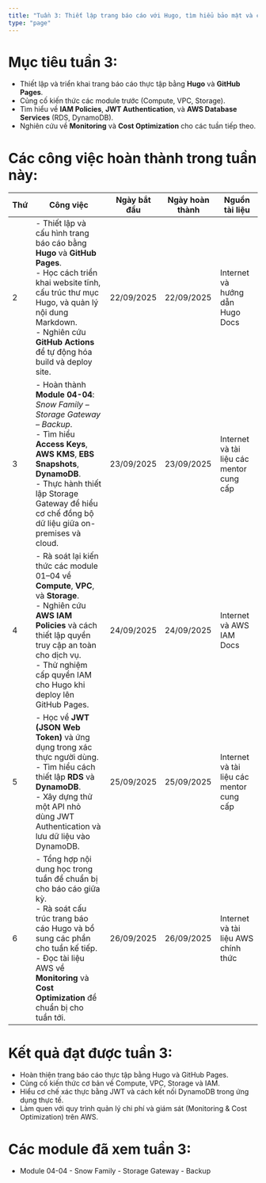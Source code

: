 ```yaml
---
title: "Tuần 3: Thiết lập trang báo cáo với Hugo, tìm hiểu bảo mật và cơ sở dữ liệu trên AWS"
type: "page"
---
```


# Mục tiêu tuần 3:

* Thiết lập và triển khai trang báo cáo thực tập bằng **Hugo** và **GitHub Pages**.
* Củng cố kiến thức các module trước (Compute, VPC, Storage).
* Tìm hiểu về **IAM Policies**, **JWT Authentication**, và **AWS Database Services** (RDS, DynamoDB).
* Nghiên cứu về **Monitoring** và **Cost Optimization** cho các tuần tiếp theo.

# Các công việc hoàn thành trong tuần này:

| Thứ | Công việc                                                                                                                                                                                                                                                    | Ngày bắt đầu | Ngày hoàn thành | Nguồn tài liệu                           |
|-----|--------------------------------------------------------------------------------------------------------------------------------------------------------------------------------------------------------------------------------------------------------------|--------------|-----------------|------------------------------------------|
| 2   | - Thiết lập và cấu hình trang báo cáo bằng **Hugo** và **GitHub Pages**. <br> - Học cách triển khai website tĩnh, cấu trúc thư mục Hugo, và quản lý nội dung Markdown. <br> - Nghiên cứu **GitHub Actions** để tự động hóa build và deploy site.             | 22/09/2025   | 22/09/2025      | Internet và hướng dẫn Hugo Docs          |
| 3   | - Hoàn thành **Module 04-04**: *Snow Family – Storage Gateway – Backup*. <br> - Tìm hiểu **Access Keys**, **AWS KMS**, **EBS Snapshots**, **DynamoDB**. <br> - Thực hành thiết lập Storage Gateway để hiểu cơ chế đồng bộ dữ liệu giữa on-premises và cloud. | 23/09/2025   | 23/09/2025      | Internet và tài liệu các mentor cung cấp |
| 4   | - Rà soát lại kiến thức các module 01–04 về **Compute**, **VPC**, và **Storage**. <br> - Nghiên cứu **AWS IAM Policies** và cách thiết lập quyền truy cập an toàn cho dịch vụ. <br> - Thử nghiệm cấp quyền IAM cho Hugo khi deploy lên GitHub Pages.         | 24/09/2025   | 24/09/2025      | Internet và AWS IAM Docs                 |
| 5   | - Học về **JWT (JSON Web Token)** và ứng dụng trong xác thực người dùng. <br> - Tìm hiểu cách thiết lập **RDS** và **DynamoDB**. <br> - Xây dựng thử một API nhỏ dùng JWT Authentication và lưu dữ liệu vào DynamoDB.                                        | 25/09/2025   | 25/09/2025      | Internet và tài liệu các mentor cung cấp |
| 6   | - Tổng hợp nội dung học trong tuần để chuẩn bị cho báo cáo giữa kỳ. <br> - Rà soát cấu trúc trang báo cáo Hugo và bổ sung các phần cho tuần kế tiếp. <br> - Đọc tài liệu AWS về **Monitoring** và **Cost Optimization** để chuẩn bị cho tuần tới.            | 26/09/2025   | 26/09/2025      | Internet và tài liệu AWS chính thức      |

# Kết quả đạt được tuần 3:

* Hoàn thiện trang báo cáo thực tập bằng Hugo và GitHub Pages.
* Củng cố kiến thức cơ bản về Compute, VPC, Storage và IAM.
* Hiểu cơ chế xác thực bằng JWT và cách kết nối DynamoDB trong ứng dụng thực tế.
* Làm quen với quy trình quản lý chi phí và giám sát (Monitoring & Cost Optimization) trên AWS.

# Các module đã xem tuần 3:

- Module 04-04 - Snow Family - Storage Gateway - Backup